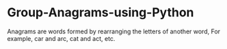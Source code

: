 # Group-Anagrams-using-Python

Anagrams are words formed by rearranging the letters of another word, For example, car and arc, cat and act, etc.

